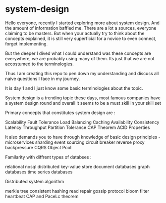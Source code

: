# system-design

Hello everyone, recently I started exploring more about system design.
And the amount of information baffled me. There are a lot a sources, everyone claiming to be masters.
But when your actually try to think about the concepts explained, it is still very superficial for a novice to even connect, forget implementing.

But the deeper I dived what I could understand was these concepts are everywhere, we are probably using many of them. 
Its just that we are not accostumed to the terminologies.

Thus I am creating this repo to pen down my understanding and discuss all naive questions I face in my journey.


It is day 1 and I just know some basic terminologies about the topic.

System design is a trending topic these days, most famous companies have a system design round and overall it seems to be a must skill in your skill set


Primary concepts that constitutes system design are : 

Scalability
Fault Tolerance
Load Balancing
Caching
Availability
Consistency
Latency
Throughput
Partition Tolerance
CAP Theorem
ACID Properties


It also demands you to have through knowledge of basic design principles -
microservices
sharding
event sourcing
circuit breaker
reverse proxy
backpressure
CQRS
Object Pool

Familarity with diffrent types of databses :

relational 
nosql
distributed key-value store
document databases
graph databases
time series databases

Distributed system algorithm

merkle tree
consistent hashing
read repair
gossip protocol
bloom filter
heartbeat
CAP and PaceLc theorem


